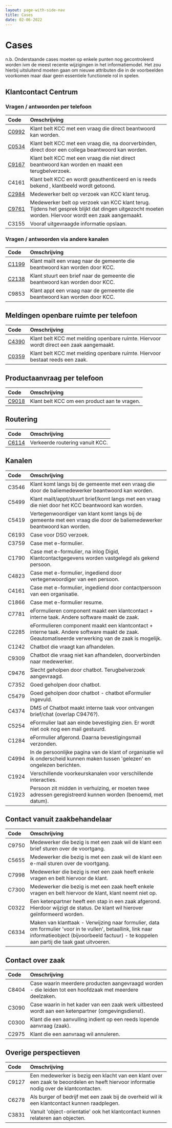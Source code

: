 ```yaml
---
layout: page-with-side-nav
title: Cases
date: 02-06-2022
---
```


# Cases

n.b. Onderstaande cases moeten op enkele punten nog gecontroleerd worden ivm de meest recente wijzigingen in het informatiemodel. Het zou hierbij uitsluitend moeten gaan om nieuwe attributen die in de voorbeelden voorkomen maar daar geen essentiele functionele rol in spelen.

## Klantcontact Centrum

### Vragen / antwoorden per telefoon
| Code | Omschrijving | 
| :--- | :--- | 
| [C0992](./artefacten/0992.md) | Klant belt KCC met een vraag die direct beantwoord kan worden. |
| [C0534](./artefacten/0534.md) | Klant belt KCC met een vraag die, na doorverbinden, direct door een collega beantwoord kan worden. |
| [C9167](./artefacten/9167.md) | Klant belt KCC met een vraag die niet direct beantwoord kan worden en maakt een terugbelverzoek. |
| C4161 | Klant belt KCC en wordt geauthenticeerd en is reeds bekend , klantbeeld wordt getoond. |
| [C2984](./artefacten/2984.md) | Medewerker belt op verzoek van KCC klant terug. |
| [C9761](./artefacten/9761.md) | Medewerker belt op verzoek van KCC klant terug. Tijdens het gesprek blijkt dat dingen uitgezocht moeten worden. Hiervoor wordt een zaak aangemaakt. |
| C3155 | Vooraf uitgevraagde informatie opslaan. |

### Vragen / antwoorden via andere kanalen
| Code | Omschrijving | 
| :--- | :--- | 
| [C1199](./artefacten/1199.md) | Klant mailt een vraag naar de gemeente die beantwoord kan worden door KCC. |
| [C2138](./artefacten/2138.md) | Klant stuurt een brief naar de gemeente die beantwoord kan worden door KCC. |
| C9853 | Klant appt een vraag naar de gemeente die beantwoord kan worden door KCC. |

## Meldingen openbare ruimte per telefoon
| Code | Omschrijving | 
| :--- | :--- | 
| [C4390](./artefacten/4390.md) | Klant belt KCC met melding openbare ruimte. Hiervoor wordt direct een zaak aangemaakt. |
| [C0359](./artefacten/0359.md) | Klant belt KCC met melding openbare ruimte. Hiervoor bestaat reeds een zaak. |

## Productaanvraag per telefoon
| Code | Omschrijving | 
| :--- | :--- | 
| [C9018](./artefacten/9018.md) | Klant belt KCC om een product aan te vragen. |

## Routering
| Code | Omschrijving | 
| :--- | :--- | 
| [C6114](./artefacten/6114.md) | Verkeerde routering vanuit KCC. |

## Kanalen
| Code | Omschrijving | 
| :--- | :--- | 
| C3546 | Klant komt langs bij de gemeente met een vraag die door de baliemedewerker beantwoord kan worden. |
| C5499 | Klant mailt/appt/stuurt brief/komt langs met een vraag die niet door het KCC beantwoord kan worden. |
| C5419 | Vertegenwoordiger van klant komt langs bij de gemeente met een vraag die door de baliemedewerker beantwoord kan worden. |
| C6193 | Case voor DSO verzoek. |
| C3759 | Case met e-formulier. |
| C1790 | Case met e-formulier, na inlog Digid, Klantcontactgegevens worden vastgelegd als gekend persoon. |
| C4823 | Case met e-formulier, ingediend door vertegenwoordiger van een persoon. |
| C4161 | Case met e-formulier, ingediend door contactpersoon van een organisatie. |
| C1866 | Case met e-formulier resume. |
| C7781 | eFormulieren component maakt een klantcontact + interne taak. Andere software maakt de zaak. |
| C2285 |	eFormulieren component maakt een klantcontact + interne taak. Andere software maakt de zaak. Geautomatiseerde verwerking van de zaak is mogelijk. |
| C1242 |	Chatbot die vraagt kan afhandelen. |
| C9309 |	Chatbot die vraag niet kan afhandelen, doorverbinden naar medewerker. |
| C9476 |	Slecht geholpen door chatbot. Terugbelverzoek aangevraagd. |
| C7352 |	Goed geholpen door chatbot. |
| C5479 |	Goed geholpen door chatbot - chatbot eFormulier ingevuld. |
| C4374 |	DMS of Chatbot maakt interne taak voor ontvangen brief/chat (overlap C9476?). |
| C5254 |	eFormulier laat aan einde bevestiging zien. Er wordt niet ook nog een mail gestuurd. |
| C1284 |	eFormulier afgerond. Daarna bevestigingsmail verzonden. |
| C4994 |	In de persoonlijke pagina van de klant of organisatie wil ik onderscheid kunnen maken tussen 'gelezen' en ongelezen berichten. |
| C1924 |	Verschillende voorkeurskanalen voor verschillende interacties. |
| C1923 |	Persoon zit midden in verhuizing, er moeten twee adressen geregistreerd kunnen worden (benoemd, met datum). |

## Contact vanuit zaakbehandelaar				
| Code | Omschrijving | 
| :--- | :--- | 
| C9750	| Medewerker die bezig is met een zaak wil de klant een brief sturen over de voortgang. |
| C5655	| Medewerker die bezig is met een zaak wil de klant een e-mail sturen over de voortgang. |
| C7998	| Medewerker die bezig is met een zaak heeft enkele vragen en belt hiervoor de klant. |
| C7300	| Medewerker die bezig is met een zaak heeft enkele vragen en belt hiervoor de klant, klant neemt niet op. |
| C0322	| Een ketenpartner heeft een stap in een zaak afgerond. Hierdoor wijzigt de status. De klant wil hierover geïnformeerd worden. |
| C6334	| Maken van klanttaak - Verwijzing naar formulier, data om formulier 'voor in te vullen', betaallink, link naar informatieobject (bijvoorbeeld factuur) - te koppelen aan partij die taak gaat uitvoeren. |
## Contact over zaak				
| Code | Omschrijving | 
| :--- | :--- | 
| C8404	| Case waarin meerdere producten aangevraagd worden - die leiden tot een hoofdzaak met meerdere deelzaken. |
| C3090	| Case waarin in het kader van een zaak werk uitbesteed wordt aan een ketenpartner (omgevingsdienst). |
| C0300	| Klant die een aanvulling indient op een reeds lopende aanvraag (zaak). |
| C2975	| Klant die een aanvraag wil annuleren. |
## Overige perspectieven				
| Code | Omschrijving | 
| :--- | :--- | 
| C9127	| Een medewerker is bezig een klacht van een klant over een zaak te beoordelen en heeft hiervoor informatie nodig over de klantcontacten. |
| C6278	| Als burger of bedrijf met een zaak bij de overheid wil ik een klantcontact kunnen raadplegen. |
| C3831	| Vanuit 'object-orientatie' ook het klantcontact kunnen relateren aan objecten. |



